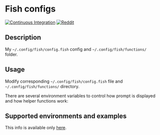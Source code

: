 # Fish configs

[![Continuous Integration](https://github.com/Console-Utils/fish-configs/actions/workflows/ci.yml/badge.svg)](https://github.com/Console-Utils/fish-configs/actions/workflows/ci.yml) [![Reddit](https://img.shields.io/badge/Fish%20configs%20suggestions-r%2Ffishshell-brightgreen)](https://www.reddit.com/r/fishshell/comments/qke3i2/fish_configs_suggestions/)

## Description

My `~/.config/fish/config.fish` config and `~/.config/fish/functions/` folder.

## Usage

Modify corresponding `~/.config/fish/config.fish` file and `~/.config/fish/functions/` directory.

There are several environment variables to control how prompt is displayed and how helper functions work:

## Supported environments and examples

This info is available only [here](https://console-utils.github.io/).

